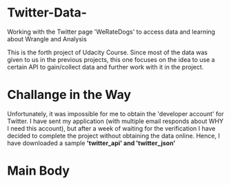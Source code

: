 # Twitter-Data-

Working with the Twitter page 'WeRateDogs' to access data and learning about Wrangle and Analysis

This is the forth project of Udacity Course. Since most of the data was given to us in the previous projects, this one focuses on the idea to use a certain API to gain/collect data and further work with it in the project. 

# Challange in the Way

Unfortunately, it was impossible for me to obtain the 'developer account' for Twitter. I have sent my application (with multiple email responds about WHY I need this account), but after a week of waiting for the verification I have decided to complete the project without obtaining the data online. Hence, I have downloaded a sample **'twitter_api' and 'twitter_json'**

# Main Body 


